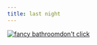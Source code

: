 ```yaml
---
title: last night
---
```

<a href="https://www.youtube.com/shorts/Ay8lynMZ4mE">
<img src="https://johntrendler.github.io/learning/assets/image/beverlyhills.jpg" alt="fancy bathroom">don't click</a>


